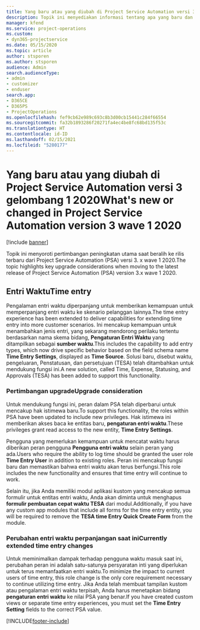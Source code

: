 ```yaml
---
title: Yang baru atau yang diubah di Project Service Automation versi 3.x gelombang 1 2020
description: Topik ini menyediakan informasi tentang apa yang baru dan diubah dalam Project Service Automation versi 3 gelombang 1 2020.
manager: kfend
ms.service: project-operations
ms.custom:
- dyn365-projectservice
ms.date: 05/15/2020
ms.topic: article
author: stsporen
ms.author: stsporen
audience: Admin
search.audienceType:
- admin
- customizer
- enduser
search.app:
- D365CE
- D365PS
- ProjectOperations
ms.openlocfilehash: fef9cb62e989c693c8b3d00cb15441c284f66554
ms.sourcegitcommit: fa32b1893286f20271fa4ec4be8fc68bd135f53c
ms.translationtype: HT
ms.contentlocale: id-ID
ms.lasthandoff: 02/15/2021
ms.locfileid: "5280177"
---
```

# <a name="whats-new-or-changed-in-project-service-automation-version-3-wave-1-2020"></a><span data-ttu-id="56f48-103">Yang baru atau yang diubah di Project Service Automation versi 3 gelombang 1 2020</span><span class="sxs-lookup"><span data-stu-id="56f48-103">What's new or changed in Project Service Automation version 3 wave 1 2020</span></span>

[!include [banner](../includes/psa-now-project-operations.md)]

<span data-ttu-id="56f48-104">Topik ini menyoroti pertimbangan peningkatan utama saat beralih ke rilis terbaru dari Project Service Automation (PSA) versi 3. x wave 1 2020.</span><span class="sxs-lookup"><span data-stu-id="56f48-104">The topic highlights key upgrade considerations when moving to the latest release of Project Service Automation (PSA) version 3.x wave 1 2020.</span></span>

## <a name="time-entry"></a><span data-ttu-id="56f48-105">Entri Waktu</span><span class="sxs-lookup"><span data-stu-id="56f48-105">Time entry</span></span>
<span data-ttu-id="56f48-106">Pengalaman entri waktu diperpanjang untuk memberikan kemampuan untuk memperpanjang entri waktu ke skenario pelanggan lainnya.</span><span class="sxs-lookup"><span data-stu-id="56f48-106">The time entry experience has been extended to deliver capabilities for extending time entry into more customer scenarios.</span></span> <span data-ttu-id="56f48-107">Ini mencakup kemampuan untuk menambahkan jenis entri, yang sekarang mendorong perilaku tertentu berdasarkan nama skema bidang, **Pengaturan Entri Waktu** yang ditampilkan sebagai **sumber waktu**.</span><span class="sxs-lookup"><span data-stu-id="56f48-107">This includes the capability to add entry types, which now drive specific behavior based on the field schema name **Time Entry Settings**, displayed as **Time Source**.</span></span> <span data-ttu-id="56f48-108">Solusi baru, disebut waktu, pengeluaran, Penstatusan, dan persetujuan (TESA) telah ditambahkan untuk mendukung fungsi ini.</span><span class="sxs-lookup"><span data-stu-id="56f48-108">A new solution, called Time, Expense, Statusing, and Approvals (TESA) has been added to support this functionality.</span></span>

### <a name="upgrade-consideration"></a><span data-ttu-id="56f48-109">Pertimbangan upgrade</span><span class="sxs-lookup"><span data-stu-id="56f48-109">Upgrade consideration</span></span>
<span data-ttu-id="56f48-110">Untuk mendukung fungsi ini, peran dalam PSA telah diperbarui untuk mencakup hak istimewa baru.</span><span class="sxs-lookup"><span data-stu-id="56f48-110">To support this functionality, the roles within PSA have been updated to include new privileges.</span></span> <span data-ttu-id="56f48-111">Hak istimewa ini memberikan akses baca ke entitas baru, **pengaturan entri waktu**.</span><span class="sxs-lookup"><span data-stu-id="56f48-111">These privileges grant read access to the new entity, **Time Entry Settings**.</span></span>

<span data-ttu-id="56f48-112">Pengguna yang memerlukan kemampuan untuk mencatat waktu harus diberikan peran pengguna **Pengguna entri waktu** selain peran yang ada.</span><span class="sxs-lookup"><span data-stu-id="56f48-112">Users who require the ability to log time should be granted the user role **Time Entry User** in addition to existing roles.</span></span> <span data-ttu-id="56f48-113">Peran ini mencakup fungsi baru dan memastikan bahwa entri waktu akan terus berfungsi.</span><span class="sxs-lookup"><span data-stu-id="56f48-113">This role includes the new functionality and ensures that time entry will continue to work.</span></span>

<span data-ttu-id="56f48-114">Selain itu, jika Anda memiliki modul aplikasi kustom yang mencakup semua formulir untuk entitas entri waktu, Anda akan diminta untuk menghapus **formulir pembuatan cepat waktu TESA** dari modul.</span><span class="sxs-lookup"><span data-stu-id="56f48-114">Additionally, if you have any custom app modules that include all forms for the time entry entity, you will be required to remove the **TESA time Entry Quick Create Form** from the module.</span></span>

### <a name="currently-extended-time-entry-changes"></a><span data-ttu-id="56f48-115">Perubahan entri waktu perpanjangan saat ini</span><span class="sxs-lookup"><span data-stu-id="56f48-115">Currently extended time entry changes</span></span>
<span data-ttu-id="56f48-116">Untuk meminimalkan dampak terhadap pengguna waktu masuk saat ini, perubahan peran ini adalah satu-satunya persyaratan inti yang diperlukan untuk terus memanfaatkan entri waktu.</span><span class="sxs-lookup"><span data-stu-id="56f48-116">To minimize the impact to current users of time entry, this role change is the only core requirement necessary to continue utilizing time entry.</span></span> <span data-ttu-id="56f48-117">Jika Anda telah membuat tampilan kustom atau pengalaman entri waktu terpisah, Anda harus menetapkan bidang **pengaturan entri waktu** ke nilai PSA yang benar.</span><span class="sxs-lookup"><span data-stu-id="56f48-117">If you have created custom views or separate time entry experiences, you must set the **Time Entry Setting** fields to the correct PSA value.</span></span>


[!INCLUDE[footer-include](../includes/footer-banner.md)]